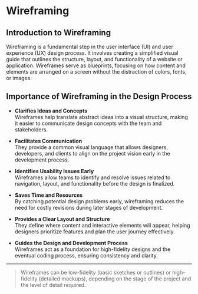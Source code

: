 # Wireframing

## Introduction to Wireframing

Wireframing is a fundamental step in the user interface (UI) and user experience (UX) design process. It involves creating a simplified visual guide that outlines the structure, layout, and functionality of a website or application. Wireframes serve as blueprints, focusing on how content and elements are arranged on a screen without the distraction of colors, fonts, or images.

## Importance of Wireframing in the Design Process

- **Clarifies Ideas and Concepts**  
  Wireframes help translate abstract ideas into a visual structure, making it easier to communicate design concepts with the team and stakeholders.

- **Facilitates Communication**  
  They provide a common visual language that allows designers, developers, and clients to align on the project vision early in the development process.

- **Identifies Usability Issues Early**  
  Wireframes allow teams to identify and resolve issues related to navigation, layout, and functionality before the design is finalized.

- **Saves Time and Resources**  
  By catching potential design problems early, wireframing reduces the need for costly revisions during later stages of development.

- **Provides a Clear Layout and Structure**  
  They define where content and interactive elements will appear, helping designers prioritize features and plan the user journey effectively.

- **Guides the Design and Development Process**  
  Wireframes act as a foundation for high-fidelity designs and the eventual coding process, ensuring consistency and clarity.

---

> Wireframes can be low-fidelity (basic sketches or outlines) or high-fidelity (detailed mockups), depending on the stage of the project and the level of detail required.
